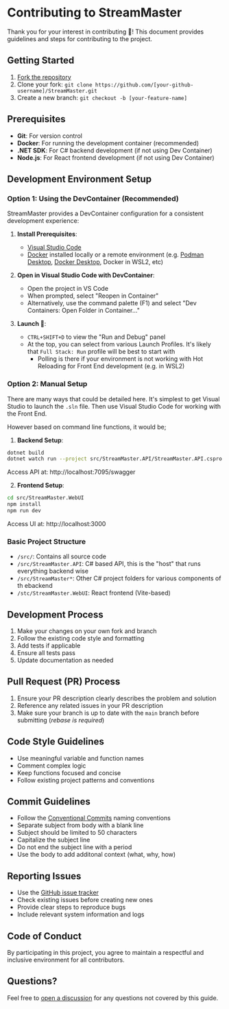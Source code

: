 # Contributing to StreamMaster

Thank you for your interest in contributing 🤗! This document provides guidelines and steps for contributing to the project.

## Getting Started

1. [Fork the repository](https://github.com/carlreid/StreamMaster/fork)
2. Clone your fork: `git clone https://github.com/[your-github-username]/StreamMaster.git`
3. Create a new branch: `git checkout -b [your-feature-name]`

## Prerequisites

- **Git**: For version control
- **Docker**: For running the development container (recommended)
- **.NET SDK**: For C# backend development (if not using Dev Container)
- **Node.js**: For React frontend development (if not using Dev Container)

## Development Environment Setup

### Option 1: Using the DevContainer (Recommended)

StreamMaster provides a DevContainer configuration for a consistent development experience:

1. **Install Prerequisites**:
   - [Visual Studio Code](https://code.visualstudio.com/)
   - [Docker](https://www.docker.com/) installed locally or a remote environment (e.g. [Podman Desktop](https://podman-desktop.io/), [Docker Desktop](https://www.docker.com/products/docker-desktop/), Docker in WSL2, etc)

2. **Open in Visual Studio Code with DevContainer**:
   - Open the project in VS Code
   - When prompted, select "Reopen in Container"
   - Alternatively, use the command palette (F1) and select "Dev Containers: Open Folder in Container..."

3. **Launch 🚀**:
   - `CTRL+SHIFT+D` to view the "Run and Debug" panel
   - At the top, you can select from various Launch Profiles. It's likely that `Full Stack: Run` profile will be best to start with
     - Polling is there if your environment is not working with Hot Reloading for Front End development (e.g. in WSL2)

### Option 2: Manual Setup

There are many ways that could be detailed here. It's simplest to get Visual Studio to launch the `.sln` file. Then use Visual Studio Code for working with the Front End.

However based on command line functions, it would be;

1. **Backend Setup**:

```bash
dotnet build
dotnet watch run --project src/StreamMaster.API/StreamMaster.API.cspro
```

Access API at: http://localhost:7095/swagger

2. **Frontend Setup**:

```bash
cd src/StreamMaster.WebUI
npm install
npm run dev
```

Access UI at: http://localhost:3000

### Basic Project Structure

- `/src/`: Contains all source code
- `/src/StreamMaster.API`: C# based API, this is the "host" that runs everything backend wise
- `/src/StreamMaster*`: Other C# project folders for various components of th ebackend
- `/stc/StreamMaster.WebUI`: React frontend (Vite-based)

## Development Process

1. Make your changes on your own fork and branch
2. Follow the existing code style and formatting
3. Add tests if applicable
4. Ensure all tests pass
5. Update documentation as needed

## Pull Request (PR) Process

1. Ensure your PR description clearly describes the problem and solution
2. Reference any related issues in your PR description
3. Make sure your branch is up to date with the `main` branch before submitting (*rebase is required*)

## Code Style Guidelines

- Use meaningful variable and function names
- Comment complex logic
- Keep functions focused and concise
- Follow existing project patterns and conventions

## Commit Guidelines

- Follow the [Conventional Commits](https://www.conventionalcommits.org/) naming conventions
- Separate subject from body with a blank line
- Subject should be limited to 50 characters
- Capitalize the subject line
- Do not end the subject line with a period
- Use the body to add additonal context (what, why, how)

## Reporting Issues

- Use the [GitHub issue tracker](https://github.com/carlreid/StreamMaster/issues)
- Check existing issues before creating new ones
- Provide clear steps to reproduce bugs
- Include relevant system information and logs

## Code of Conduct

By participating in this project, you agree to maintain a respectful and inclusive environment for all contributors.

## Questions?

Feel free to [open a discussion](https://github.com/carlreid/StreamMaster/discussions) for any questions not covered by this guide.
